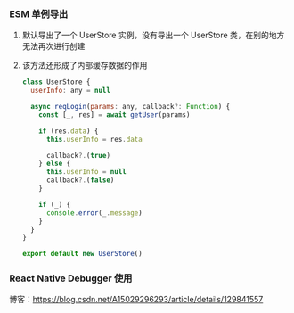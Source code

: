 ### ESM 单例导出

1. 默认导出了一个 UserStore 实例，没有导出一个 UserStore 类，在别的地方无法再次进行创建
2. 该方法还形成了内部缓存数据的作用

   ```js
   class UserStore {
     userInfo: any = null

     async reqLogin(params: any, callback?: Function) {
       const [_, res] = await getUser(params)

       if (res.data) {
         this.userInfo = res.data

         callback?.(true)
       } else {
         this.userInfo = null
         callback?.(false)
       }

       if (_) {
         console.error(_.message)
       }
     }
   }

   export default new UserStore()
   ```

### React Native Debugger 使用

博客：https://blog.csdn.net/A15029296293/article/details/129841557

